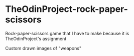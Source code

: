 # TheOdinProject-rock-paper-scissors
Rock-paper-scissors game that I have to make because it is TheOdinProject's assignment

Custom drawn images of "weapons"

